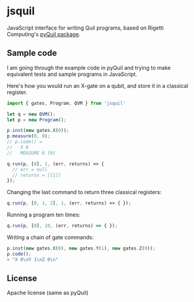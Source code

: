 # jsquil

JavaScript interface for writing Quil programs, based on Rigetti Computing's 
<a href='https://github.com/rigetticomputing/pyquil'>pyQuil package</a>.

## Sample code

I am going through the example code in pyQuil and trying to make equivalent tests and sample programs
in JavaScript.

Here's how you would run an X-gate on a qubit, and store it in a classical register.

```javascript
import { gates, Program, QVM } from 'jsquil'

let q = new QVM();
let p = new Program();

p.inst(new gates.X(0));
p.measure(0, 0);
// p.code() =
//   X 0
//   MEASURE 0 [0]

q.run(p, [0], 1, (err, returns) => {
  // err = null
  // returns = [[1]]
});
```

Changing the last command to return three classical registers:

```javascript
q.run(p, [0, 1, 2], 1, (err, returns) => { });
```

Running a program ten times:

```javascript
q.run(p, [0], 10, (err, returns) => { });
```

Writing a chain of gate commands:

```javascript
p.inst(new gates.X(0), new gates.Y(1), new gates.Z(0));
p.code();
> "X 0\nY 1\nZ 0\n"
```

## License

Apache license (same as pyQuil)
